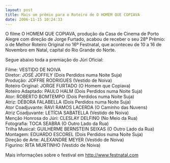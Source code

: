```yaml
---
layout: post
title: Mais um prêmio para o Roteiro de O HOMEM QUE COPIAVA
date: 2006-11-15 10:24:33
---
```

O filme O HOMEM QUE COPIAVA, produção da Casa de Cinema de Porto Alegre com direção de Jorge Furtado, acabou de receber o seu 28º Prêmio: o de Melhor Roteiro Original no 16º Festnatal, que aconteceu de 10 a 16 de Novembro em Natal, capital do Rio Grande do Norte.

Segue abaixo toda a premiação do Júri Oficial:

Filme: VESTIDO DE NOIVA\
Diretor: JOSÉ JOFFILY (Dois Perdidos numa Noite Suja)\
Produção: JOFFRE RODRIGUES (Vestido de Noiva)\
Roteiro Original: JORGE FURTADO (O Homem que Copiava)\
Roteiro Adaptado: PAULO HALM (Dois Perdidos numa Noite Suja)\
Ator: ROBERTO BOMTEMPO (Dois Perdidos numa Noite Suja)\
Atriz: DÉBORA FALABELLA (Dois Perdidos numa Noite Suja)\
Ator Coadjuvante: RAVI RAMOS LACERDA (O Caminho das Nuvens)\
Atriz Coadjuvante: LETÍCIA SABATELLA (Vestido de Noiva)\
Menção Honrosa do Júri: CLESLAY DELFINO (No Meio da Rua)\
Fotografia: TOCA SEABRA (O Outro Lado da Rua)\
Trilha Musical: GUILHERME BERNSTEIN SEIXAS (O Outro Lado da Rua)\
Montagem: EDUARDO ESCOREL (Dois Perdidos numa Noite Suja)\
Direção de Arte: ALEXANDRE MEYER (Vestido de Noiva)\
Figurino: RITA MURTINHO (Vestido de Noiva)

Mais informações sobre o festival em <http://www.festnatal.com>